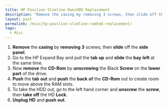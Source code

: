 ```yaml
---
title: HP Pavilion Slimline Ram/HDD Replacement
description: "Remove the casing by removing 3 screws, then slide off the side panel ."
layout: post
permalink: /misc/hp-pavilion-slimline-ramhdd-replacement/
tags:
  - Misc
---
```

  1. **Remove** the **casing** by **removing** **3** screws, then **slide** off the **side** **panel**.
  2. Go to the HP Expand Bay and pull the **tab** **up** and **slide** the **bay** **left** at the same time.
  3. Now **remove** the **CD-Rom** by **unscrewing** the Black **Screw** on the **lower** **part** of the drive.
  4. **Push** the **tab** **out** and **push** the **back** **of** the **CD-Rom** out to create room to move above the RAM slots.
  5. To take the HDD out, go to the left hand corner and **unscrew** the **screw**, then **take** **off** the HD **Lock**.
  6. **Unplug** **HD** and **push** **out**.
